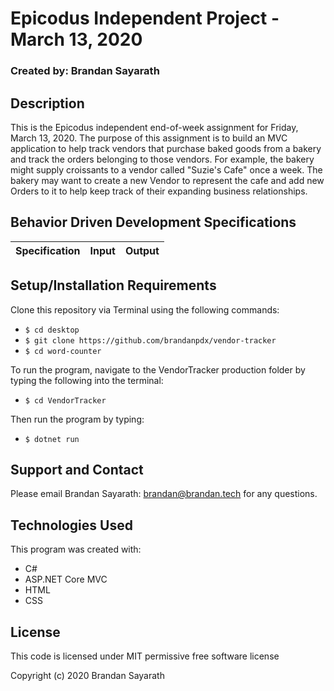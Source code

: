 # Epicodus Independent Project - March 13, 2020

### Created by: Brandan Sayarath

## Description

This is the Epicodus independent end-of-week assignment for Friday, March 13, 2020.  The purpose of this assignment is to build an MVC application to help track vendors that purchase baked goods from a bakery and track the orders belonging to those vendors.  For example, the bakery might supply croissants to a vendor called "Suzie's Cafe" once a week. The bakery may want to create a new Vendor to represent the cafe and add new Orders to it to help keep track of their expanding business relationships.

## Behavior Driven Development Specifications

| Specification             | Input 	|     Output      |
|-------------------------	|-------	|----------------	|


## Setup/Installation Requirements

Clone this repository via Terminal using the following commands:
* ```$ cd desktop```
* ```$ git clone https://github.com/brandanpdx/vendor-tracker```
* ```$ cd word-counter```

To run the program, navigate to the VendorTracker production folder by typing the following into the terminal: 

* ```$ cd VendorTracker```

Then run the program by typing:
* ```$ dotnet run```


## Support and Contact

Please email Brandan Sayarath: brandan@brandan.tech for any questions.

## Technologies Used

This program was created with:

* C#
* ASP.NET Core MVC
* HTML
* CSS

## License

This code is licensed under MIT permissive free software license

Copyright (c) 2020 Brandan Sayarath

